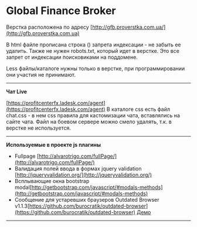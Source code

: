 Global Finance Broker
================ 

Верстка расположена по адресу [http://gfb.proverstka.com.ua/](http://gfb.proverstka.com.ua)

В html файле прописана строка (<meta name="robots" content="noindex,nofollow" />) запрета индексации - не забыть ее удалить. Также не нужен robots.txt, который идет в верстке. Это все запрет от индексации поисковиками на поддомене.

Less файлы/каталоге нужны только в верстке, при программировании они участия не принимают.


---------------------------------------------------------

__Чат Live__

[https://profitcenterfx.ladesk.com/agent](https://profitcenterfx.ladesk.com/agent)
В каталоге css есть файл chat.css - в нем css правила для кастомизации чата, вставлялись на сайте чата. Файл на боевом сервере можно смело удалять, т.к. в верстке не используется.

---------------------------------------------------------

__Используемые в проекте js плагины__
*  Fullpage [http://alvarotrigo.com/fullPage/](http://alvarotrigo.com/fullPage/)
* Валидация полей ввода в формах jquery validation [http://jqueryvalidation.org/](http://jqueryvalidation.org/)
* Всплывающие окна bootstrap modal[http://getbootstrap.com/javascript/#modals-methods](http://getbootstrap.com/javascript/#modals-methods)
* Сообщение для устаревших браузеров Outdated Browser v1.1.3[https://github.com/burocratik/outdated-browser](https://github.com/burocratik/outdated-browser) [Демо](http://outdatedbrowser.com/ru)

---------------------------------------------------------
